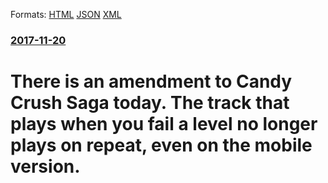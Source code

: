 
Formats: [HTML](/news/2017/11/20/there-is-an-amendment-to-candy-crush-saga-today-the-track-that-plays-when-you-fail-a-level-no-longer-plays-on-repeat-even-on-the-mobile-ve.html)  [JSON](/news/2017/11/20/there-is-an-amendment-to-candy-crush-saga-today-the-track-that-plays-when-you-fail-a-level-no-longer-plays-on-repeat-even-on-the-mobile-ve.json)  [XML](/news/2017/11/20/there-is-an-amendment-to-candy-crush-saga-today-the-track-that-plays-when-you-fail-a-level-no-longer-plays-on-repeat-even-on-the-mobile-ve.xml)  

### [2017-11-20](/news/2017/11/20/index.md)

# There is an amendment to Candy Crush Saga today. The track that plays when you fail a level no longer plays on repeat, even on the mobile version. 



